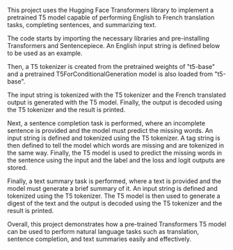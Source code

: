 This project uses the Hugging Face Transformers library to implement a pretrained T5 model capable of performing English to French translation tasks, completing sentences, and summarizing text.

The code starts by importing the necessary libraries and pre-installing Transformers and Sentencepiece. An English input string is defined below to be used as an example.

Then, a T5 tokenizer is created from the pretrained weights of "t5-base" and a pretrained T5ForConditionalGeneration model is also loaded from "t5-base".

The input string is tokenized with the T5 tokenizer and the French translated output is generated with the T5 model. Finally, the output is decoded using the T5 tokenizer and the result is printed.

Next, a sentence completion task is performed, where an incomplete sentence is provided and the model must predict the missing words. An input string is defined and tokenized using the T5 tokenizer. A tag string is then defined to tell the model which words are missing and are tokenized in the same way. Finally, the T5 model is used to predict the missing words in the sentence using the input and the label and the loss and logit outputs are stored.

Finally, a text summary task is performed, where a text is provided and the model must generate a brief summary of it. An input string is defined and tokenized using the T5 tokenizer. The T5 model is then used to generate a digest of the text and the output is decoded using the T5 tokenizer and the result is printed.

Overall, this project demonstrates how a pre-trained Transformers T5 model can be used to perform natural language tasks such as translation, sentence completion, and text summaries easily and effectively.
